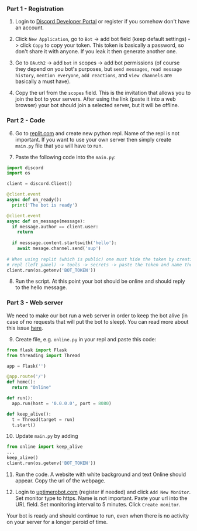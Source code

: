 ### Part 1 - Registration

1. Login to [Discord Developer Portal](https://discord.com/developers/applications) or register if you somehow don't have an account.

2. Click `New Application`, go to `Bot` -> add bot field (keep default settings) -> click `Copy` to copy your token. This token is basically a password, so don't share it with anyone. If you leak it then generate another one. 

3. Go to `OAuth2` -> add `bot` in scopes -> add bot permissions (of course they depend on you bot's purposes, but `send messages`, `read message history`, `mention everyone`, `add reactions`, and `view channels` are basically a must have).

4. Copy the url from the `scopes` field. This is the invitation that allows you to join the bot to your servers. After using the link (paste it into a web browser) your bot should join a selected server, but it will be offline.

### Part 2 - Code

6. Go to [replit.com](https://replit.com) and create new python repl. Name of the repl is not important. If you want to use your own server then simply create `main.py` file that you will have to run. 

7. Paste the following code into the `main.py`:

```python
import discord
import os

client = discord.Client()

@client.event
async def on_ready():
  print('The bot is ready')

@client.event
async def on_message(message):
  if message.author == client.user:
    return
    
  if messsage.content.startswith('hello'):
    await mesage.channel.send('sup')
    
# When using replit (which is public) one must hide the token by creating so called secret
# repl (left panel) -> tools -> secrets -> paste the token and name the variable e.g. BOT_TOKEN
client.run(os.getenv('BOT_TOKEN'))

```

8. Run the script. At this point your bot should be online and should reply to the hello message.

### Part 3 - Web server

We need to make our bot run a web server in order to keep the bot alive (in case of no requests that will put the bot to sleep). You can read more about this issue [here](https://docs.replit.com/hosting/deploying-http-servers).

9. Create file, e.g. `online.py` in your repl and paste this code:

```python
from flask import Flask
from threading import Thread

app = Flask('')

@app.route('/')
def home():
  return "Online"

def run():
  app.run(host = '0.0.0.0', port = 8080)

def keep_alive():
  t = Thread(target = run)
  t.start()
```

10. Update `main.py` by adding  
```python
from online import keep_alive
...
keep_alive()
client.run(os.getenv('BOT_TOKEN'))
```

11. Run the code. A website with white background and text Online should appear. Copy the url of the webpage.

12. Login to [uptimerobot.com](https://uptimerobot.com) (register if needed) and click `Add New Monitor`. Set monitor type to https. Name is not important. Paste your url into the URL field. Set monitoring interval to 5 minutes. Click `Create monitor`.

Your bot is ready and should continue to run, even when there is no activity on your server for a longer peroid of time.
